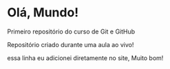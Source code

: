 # Olá, Mundo!
 Primeiro repositório do curso de Git e GitHub
 
Repositório criado durante uma aula ao vivo!

essa linha eu adicionei diretamente no site, Muito bom!
